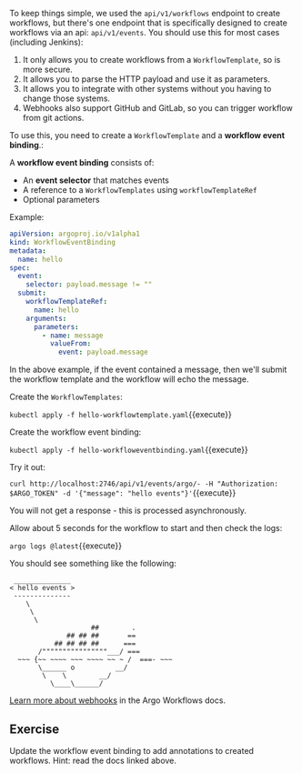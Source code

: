 To keep things simple, we used the `api/v1/workflows` endpoint to create workflows, but there's one endpoint that is specifically designed to
create workflows via an api: `api/v1/events`. You should use this for most cases (including Jenkins):

1. It only allows you to create workflows from a `WorkflowTemplate`, so is more secure.
1. It allows you to parse the HTTP payload and use it as parameters.
1. It allows you to integrate with other systems without you having to change those systems.
1. Webhooks also support GitHub and GitLab, so you can trigger workflow from git actions.

To use this, you need to create a `WorkflowTemplate` and a **workflow event binding**.:

A **workflow event binding** consists of:

* An **event selector** that matches events
* A reference to a `WorkflowTemplates` using `workflowTemplateRef`
* Optional parameters


Example:

```yaml
apiVersion: argoproj.io/v1alpha1
kind: WorkflowEventBinding
metadata:
  name: hello
spec:
  event:
    selector: payload.message != ""
  submit:
    workflowTemplateRef:
      name: hello
    arguments:
      parameters:
        - name: message
          valueFrom:
            event: payload.message
```

In the above example, if the event contained a message, then we'll submit the workflow template and the workflow will
echo the message.

Create the `WorkflowTemplates`:

`kubectl apply -f hello-workflowtemplate.yaml`{{execute}}

Create the workflow event binding:

`kubectl apply -f hello-workfloweventbinding.yaml`{{execute}}

Try it out:

`curl http://localhost:2746/api/v1/events/argo/- -H "Authorization: $ARGO_TOKEN" -d '{"message": "hello events"}'`{{execute}}

You will not get a response - this is processed asynchronously.

Allow about 5 seconds for the workflow to start and then check the logs:

`argo logs @latest`{{execute}}

You should see something like the following:

```
 ______________
< hello events >
 --------------
    \
     \
      \     
                    ##        .            
              ## ## ##       ==            
           ## ## ## ##      ===            
       /""""""""""""""""___/ ===        
  ~~~ {~~ ~~~~ ~~~ ~~~~ ~~ ~ /  ===- ~~~   
       \______ o          __/            
        \    \        __/             
          \____\______/  
```

[Learn more about webhooks](https://argoproj.github.io/argo-workflows/events/) in the Argo Workflows docs.

## Exercise

Update the workflow event binding to add annotations to created workflows.
Hint: read the docs linked above.
